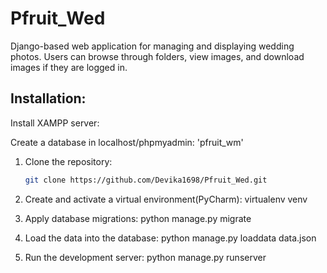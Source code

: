 # Pfruit_Wed
Django-based web application for managing and displaying wedding photos. 
Users can browse through folders, view images, and download images if they are logged in.

## Installation: 

Install XAMPP server:

Create a database in localhost/phpmyadmin: 'pfruit_wm'

1. Clone the repository:

   ```bash
   git clone https://github.com/Devika1698/Pfruit_Wed.git

2. Create and activate a virtual environment(PyCharm): 
   virtualenv venv

3. Apply database migrations: 
   python manage.py migrate 

4. Load the data into the database:
   python manage.py loaddata data.json

5. Run the development server:
   python manage.py runserver

